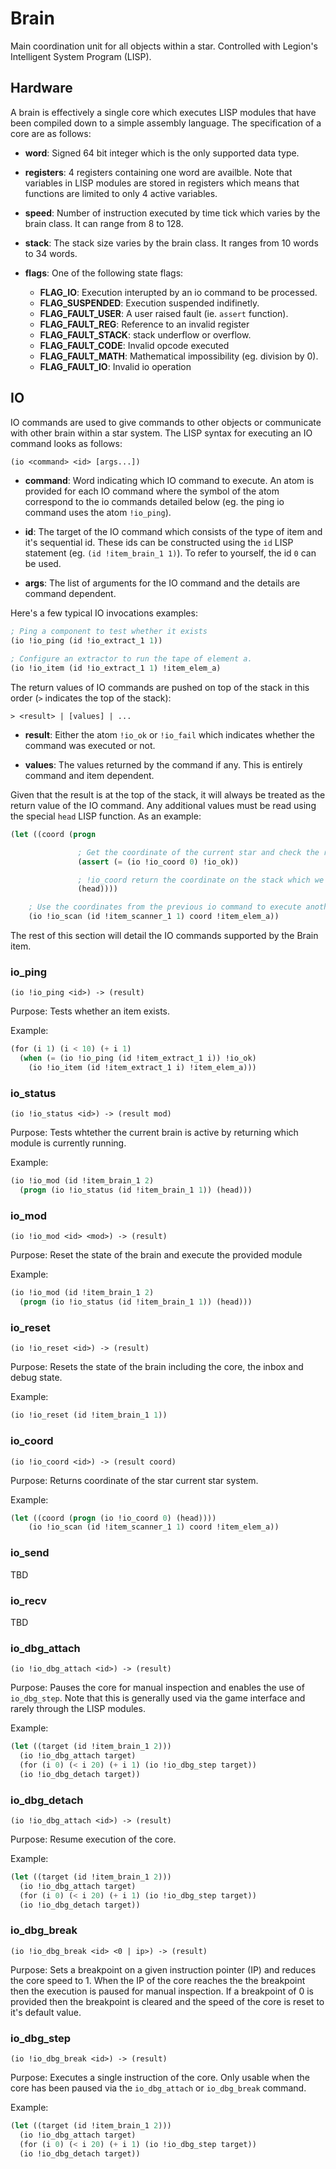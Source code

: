 # Brain

Main coordination unit for all objects within a star. Controlled with Legion's
Intelligent System Program (LISP).


## Hardware

A brain is effectively a single core which executes LISP modules that have been
compiled down to a simple assembly language. The specification of a core are as
follows:

- **word**: Signed 64 bit integer which is the only supported data type.

- **registers**: 4 registers containing one word are availble. Note that
  variables in LISP modules are stored in registers which means that functions
  are limited to only 4 active variables.

- **speed**: Number of instruction executed by time tick which varies by the
  brain class. It can range from 8 to 128.

- **stack**: The stack size varies by the brain class. It ranges from 10 words
  to 34 words.

- **flags**: One of the following state flags:
  - **FLAG_IO**: Execution interupted by an io command to be processed.
  - **FLAG_SUSPENDED**: Execution suspended indifinetly.
  - **FLAG_FAULT_USER**: A user raised fault (ie. `assert` function).
  - **FLAG_FAULT_REG**: Reference to an invalid register
  - **FLAG_FAULT_STACK**: stack underflow or overflow.
  - **FLAG_FAULT_CODE**: Invalid opcode executed
  - **FLAG_FAULT_MATH**: Mathematical impossibility (eg. division by 0).
  - **FLAG_FAULT_IO**: Invalid io operation


## IO

IO commands are used to give commands to other objects or communicate with other
brain within a star system. The LISP syntax for executing an IO command looks as
follows:

```lisp
(io <command> <id> [args...])
```

- **command**: Word indicating which IO command to execute. An atom is provided
  for each IO command where the symbol of the atom correspond to the io commands
  detailed below (eg. the ping io command uses the atom `!io_ping`).

- **id**: The target of the IO command which consists of the type of item and
  it's sequential id. These ids can be constructed using the `id` LISP statement
  (eg. `(id !item_brain_1 1)`). To refer to yourself, the id `0` can be used.

- **args**: The list of arguments for the IO command and the details are command
  dependent.

Here's a few typical IO invocations examples:

```lisp
; Ping a component to test whether it exists
(io !io_ping (id !io_extract_1 1))

; Configure an extractor to run the tape of element a.
(io !io_item (id !io_extract_1 1) !item_elem_a)
```

The return values of IO commands are pushed on top of the stack in this order
(`>` indicates the top of the stack):

```
> <result> | [values] | ...
```

- **result**: Either the atom `!io_ok` or `!io_fail` which indicates whether the
  command was executed or not.

- **values**: The values returned by the command if any. This is entirely
  command and item dependent.

Given that the result is at the top of the stack, it will always be treated as
the return value of the IO command. Any additional values must be read using the
special `head` LISP function. As an example:

```lisp
(let ((coord (progn

               ; Get the coordinate of the current star and check the result
               (assert (= (io !io_coord 0) !io_ok))

               ; !io_coord return the coordinate on the stack which we access here.
               (head))))

	; Use the coordinates from the previous io command to execute another io command
	(io !io_scan (id !item_scanner_1 1) coord !item_elem_a))
```

The rest of this section will detail the IO commands supported by the Brain item.

### io_ping

```
(io !io_ping <id>) -> (result)
```

Purpose: Tests whether an item exists.

Example:

```lisp
(for (i 1) (i < 10) (+ i 1)
  (when (= (io !io_ping (id !item_extract_1 i)) !io_ok)
	(io !io_item (id !item_extract_1 i) !item_elem_a)))
```

### io_status


```
(io !io_status <id>) -> (result mod)
```

Purpose: Tests whtether the current brain is active by returning which module is
currently running.

Example:

```lisp
(io !io_mod (id !item_brain_1 2)
  (progn (io !io_status (id !item_brain_1 1)) (head)))
```

### io_mod

```
(io !io_mod <id> <mod>) -> (result)
```

Purpose: Reset the state of the brain and execute the provided module

Example:

```lisp
(io !io_mod (id !item_brain_1 2)
  (progn (io !io_status (id !item_brain_1 1)) (head)))
```

### io_reset

```
(io !io_reset <id>) -> (result)
```

Purpose: Resets the state of the brain including the core, the inbox and debug
state.

Example:

```lisp
(io !io_reset (id !item_brain_1 1))
```

### io_coord

```
(io !io_coord <id>) -> (result coord)
```

Purpose: Returns coordinate of the star current star system.

Example:

```lisp
(let ((coord (progn (io !io_coord 0) (head))))
	(io !io_scan (id !item_scanner_1 1) coord !item_elem_a))
```

### io_send

TBD

### io_recv

TBD

### io_dbg_attach

```
(io !io_dbg_attach <id>) -> (result)
```


Purpose: Pauses the core for manual inspection and enables the use of
`io_dbg_step`. Note that this is generally used via the game interface and
rarely through the LISP modules.

Example:

```lisp
(let ((target (id !item_brain_1 2)))
  (io !io_dbg_attach target)
  (for (i 0) (< i 20) (+ i 1) (io !io_dbg_step target))
  (io !io_dbg_detach target))
```

### io_dbg_detach

```
(io !io_dbg_attach <id>) -> (result)
```

Purpose: Resume execution of the core.

Example:

```lisp
(let ((target (id !item_brain_1 2)))
  (io !io_dbg_attach target)
  (for (i 0) (< i 20) (+ i 1) (io !io_dbg_step target))
  (io !io_dbg_detach target))
```

### io_dbg_break

```
(io !io_dbg_break <id> <0 | ip>) -> (result)
```

Purpose: Sets a breakpoint on a given instruction pointer (IP) and reduces the
core speed to 1. When the IP of the core reaches the the breakpoint then the
execution is paused for manual inspection. If a breakpoint of 0 is provided then
the breakpoint is cleared and the speed of the core is reset to it's default
value.

### io_dbg_step

```
(io !io_dbg_break <id>) -> (result)
```

Purpose: Executes a single instruction of the core. Only usable when the core
has been paused via the `io_dbg_attach` or `io_dbg_break` command.

Example:

```lisp
(let ((target (id !item_brain_1 2)))
  (io !io_dbg_attach target)
  (for (i 0) (< i 20) (+ i 1) (io !io_dbg_step target))
  (io !io_dbg_detach target))
```

